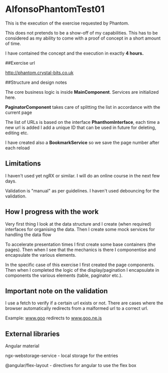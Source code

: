 # AlfonsoPhantomTest01

This is the execution of the exercise requested by Phantom. 

This does not pretends to be a show-off of my capabilities. This has to be considered as my ability to come with a proof of concept in a short amount of time.

I have contained the concept and the execution in exactly **4 hours.**


##Exercise url

http://phantom.crystal-bits.co.uk


##Structure and design notes

The core business logic is inside **MainComponent**. Services are initialized here. 

**PaginatorComponent** takes care of splitting the list in accordance with the current page

The list of URLs is based on the interface **PhanthomInterface**, each time a new url is added I add a unique ID that can be used in future for deleting, editing etc.

I have created also a **BookmarkService** so we save the page number after each reload

## Limitations

I haven't used yet ngRX or similar. I will do an online course in the next few days.

Validation is "manual" as per guidelines. I haven't used debouncing for the validation. 

## How I progress with the work

Very first thing I look at the data structure and I create (when required) interfaces for organising the data. Then I create some mock services for handling the data flow

To accelerate presentation times I first create some base containers (the pages). Then when I see that the mechanics is there I componentise and encapsulate the various elements.

In the specific case of this exercise I first created the page components. Then when I completed the logic of the display/pagination I encapsulate in components the various elements (table, paginator etc.).

## Important note on the validation
I use a fetch to verify if a certain url exists or not. There are cases where the browser automatically redirects from a malformed url to a correct url.

Example: www.goo redirects to www.goo.ne.js

## External libraries

Angular material 

ngx-webstorage-service - local storage for the entries

@angular/flex-layout - directives for angular to use the flex box

